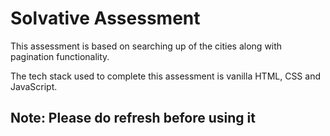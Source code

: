 # Solvative Assessment

This assessment is based on searching up of the cities along with pagination functionality.

The tech stack used to complete this assessment is vanilla HTML, CSS and JavaScript.

## Note: Please do refresh before using it